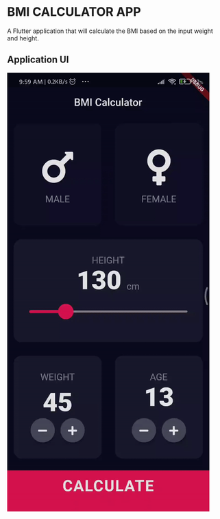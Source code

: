 # BMI CALCULATOR APP

A Flutter application that will calculate the BMI based on the input weight and height.

## Application UI
![BMI Calculator App](gif/run.gif)
